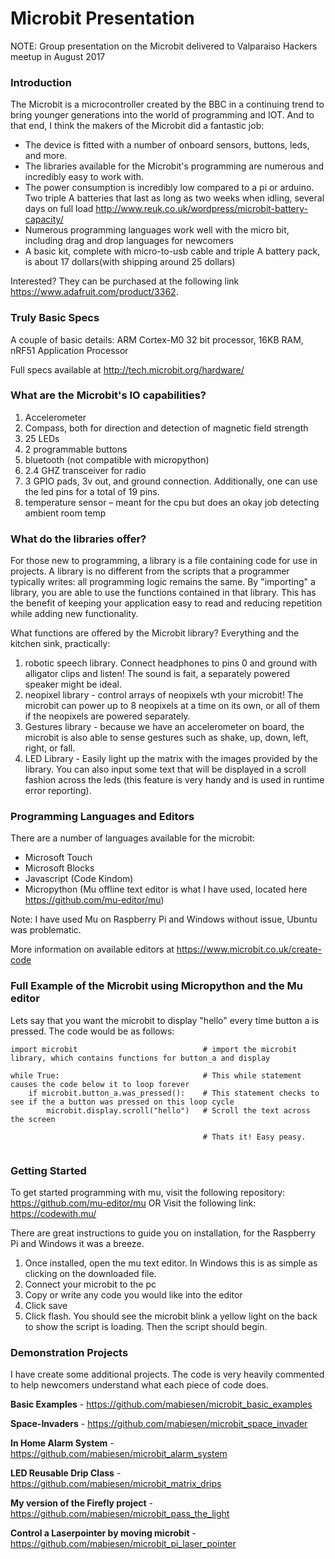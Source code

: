 # Microbit Presentation

NOTE:  Group presentation on the Microbit delivered to Valparaiso Hackers meetup in August 2017

### Introduction

The Microbit is a microcontroller created by the BBC in a continuing trend to bring younger generations into the world of programming and IOT.  And to that end, I think the makers of the Microbit did a fantastic job:
* The device is fitted with a number of onboard sensors, buttons, leds, and more.  
* The libraries available for the Microbit's programming are numerous and incredibly easy to work with.  
* The power consumption is incredibly low compared to a pi or arduino. Two triple A batteries that last as long as two weeks when idling, several days on full load http://www.reuk.co.uk/wordpress/microbit-battery-capacity/
* Numerous programming languages work well with the micro bit, including drag and drop languages for newcomers
* A basic kit, complete with micro-to-usb cable and triple A battery pack, is about 17 dollars(with shipping around 25 dollars)

Interested? They can be purchased at the following link https://www.adafruit.com/product/3362.

### Truly Basic Specs

A couple of basic details:  ARM Cortex-M0 32 bit processor, 16KB RAM, nRF51 Application Processor

Full specs available at http://tech.microbit.org/hardware/

### What are the Microbit's IO capabilities?

1. Accelerometer
2. Compass, both for direction and detection of magnetic field strength
3. 25 LEDs
4. 2 programmable buttons
5. bluetooth (not compatible with micropython)
6. 2.4 GHZ transceiver for radio
7. 3 GPIO pads, 3v out, and ground connection.  Additionally, one can use the led pins for a total of 19 pins.
8. temperature sensor – meant for the cpu but does an okay job detecting ambient room temp

### What do the libraries offer?

For those new to programming, a library is a file containing code for use in projects.  A library is no different from the scripts that a programmer typically writes: all programming logic remains the same. By "importing" a library, you are able to use the functions contained in that library.  This has the benefit of keeping your application easy to read and reducing repetition while adding new functionality.

What functions are offered by the Microbit library? Everything and the kitchen sink, practically:
1. robotic speech library.  Connect headphones to pins 0 and ground with alligator clips and listen! The sound is fait, a separately powered speaker might be ideal.
2. neopixel library - control arrays of neopixels wth your microbit!  The microbit can power up to 8 neopixels at a time on its own, or all of them if the neopixels are powered separately.
3. Gestures library - because we have an accelerometer on board, the microbit is also able to sense gestures such as shake, up, down, left, right, or fall.
4. LED Library - Easily light up the matrix with the images provided by the library.  You can also input some text that will be displayed in a scroll fashion across the leds (this feature is very handy and is used in runtime error reporting).

### Programming Languages and Editors

There are a number of languages available for the microbit:
* Microsoft Touch
* Microsoft Blocks
* Javascript (Code Kindom)
* Micropython (Mu offline text editor is what I have used, located here https://github.com/mu-editor/mu)

Note: I have used Mu on Raspberry Pi and Windows without issue, Ubuntu was problematic.

More information on available editors at https://www.microbit.co.uk/create-code

### Full Example of the Microbit using Micropython and the Mu editor

Lets say that you want the microbit to display "hello" every time button a is pressed.  The code would be as follows:

```
import microbit                            # import the microbit library, which contains functions for button_a and display

while True:                                # This while statement causes the code below it to loop forever
    if microbit.button_a.was_pressed():    # This statement checks to see if the a button was pressed on this loop cycle
        microbit.display.scroll("hello")   # Scroll the text across the screen
        
                                           # Thats it! Easy peasy.
                                  
```

### Getting Started

To get started programming with mu, visit the following repository: https://github.com/mu-editor/mu
OR
Visit the following link: https://codewith.mu/

There are great instructions to guide you on installation, for the Raspberry Pi and Windows it was a breeze.


1. Once installed, open the mu text editor.  In Windows this is as simple as clicking on the downloaded file.
2. Connect your microbit to the pc
3. Copy or write any code you would like into the editor
4. Click save
5. Click flash.  You should see the microbit blink a yellow light on the back to show the script is loading. Then the script should begin.

### Demonstration Projects

I have create some additional projects.  The code is very heavily commented to help newcomers understand what each piece of code does.

**Basic Examples** - https://github.com/mabiesen/microbit_basic_examples

**Space-Invaders** - https://github.com/mabiesen/microbit_space_invader

**In Home Alarm System** - https://github.com/mabiesen/microbit_alarm_system

**LED Reusable Drip Class** - https://github.com/mabiesen/microbit_matrix_drips

**My version of the Firefly project** - https://github.com/mabiesen/microbit_pass_the_light

**Control a Laserpointer by moving microbit** - https://github.com/mabiesen/microbit_pi_laser_pointer
